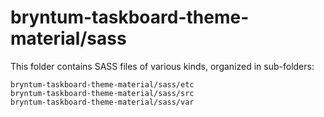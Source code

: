 # bryntum-taskboard-theme-material/sass

This folder contains SASS files of various kinds, organized in sub-folders:

    bryntum-taskboard-theme-material/sass/etc
    bryntum-taskboard-theme-material/sass/src
    bryntum-taskboard-theme-material/sass/var
